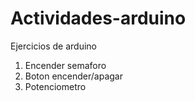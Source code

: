 # Actividades-arduino
Ejercicios de arduino
1. Encender semaforo
2. Boton encender/apagar
3. Potenciometro
